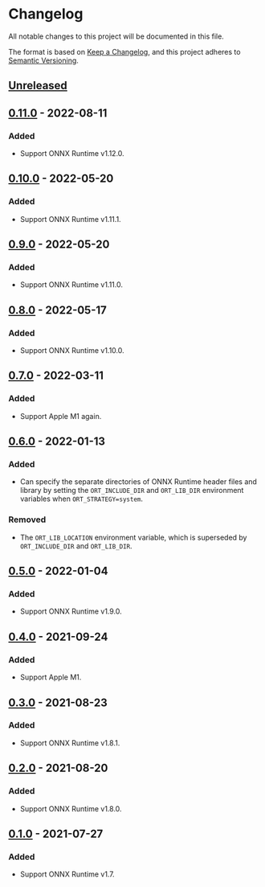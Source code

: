 # Changelog

All notable changes to this project will be documented in this file.

The format is based on [Keep a Changelog](https://keepachangelog.com/en/1.0.0/),
and this project adheres to [Semantic Versioning](https://semver.org/spec/v2.0.0.html).

## [Unreleased]

## [0.11.0] - 2022-08-11

### Added

- Support ONNX Runtime v1.12.0.

## [0.10.0] - 2022-05-20

### Added

- Support ONNX Runtime v1.11.1.

## [0.9.0] - 2022-05-20

### Added

- Support ONNX Runtime v1.11.0.

## [0.8.0] - 2022-05-17

### Added

- Support ONNX Runtime v1.10.0.

## [0.7.0] - 2022-03-11

### Added

- Support Apple M1 again.

## [0.6.0] - 2022-01-13

### Added

- Can specify the separate directories of ONNX Runtime header files and library
  by setting the `ORT_INCLUDE_DIR` and `ORT_LIB_DIR` environment variables when
  `ORT_STRATEGY=system`.

### Removed

- The `ORT_LIB_LOCATION` environment variable, which is superseded by
  `ORT_INCLUDE_DIR` and `ORT_LIB_DIR`.

## [0.5.0] - 2022-01-04

### Added

- Support ONNX Runtime v1.9.0.

## [0.4.0] - 2021-09-24

### Added

- Support Apple M1.

## [0.3.0] - 2021-08-23

### Added

- Support ONNX Runtime v1.8.1.

## [0.2.0] - 2021-08-20

### Added

- Support ONNX Runtime v1.8.0.

## [0.1.0] - 2021-07-27

### Added

- Support ONNX Runtime v1.7.

[Unreleased]: https://github.com/furiosa-ai/onnxrt-sys/compare/0.11.0...HEAD
[0.11.0]: https://github.com/furiosa-ai/onnxrt-sys/releases/tag/0.11.0
[0.10.0]: https://github.com/furiosa-ai/onnxrt-sys/releases/tag/0.10.0
[0.9.0]: https://github.com/furiosa-ai/onnxrt-sys/releases/tag/0.9.0
[0.8.0]: https://github.com/furiosa-ai/onnxrt-sys/releases/tag/0.8.0
[0.7.0]: https://github.com/furiosa-ai/onnxrt-sys/releases/tag/0.7.0
[0.6.0]: https://github.com/furiosa-ai/onnxrt-sys/releases/tag/0.6.0
[0.5.0]: https://github.com/furiosa-ai/onnxrt-sys/releases/tag/0.5.0
[0.4.0]: https://github.com/furiosa-ai/onnxrt-sys/releases/tag/0.4.0
[0.3.0]: https://github.com/furiosa-ai/onnxrt-sys/releases/tag/0.3.0
[0.2.0]: https://github.com/furiosa-ai/onnxrt-sys/releases/tag/0.2.0
[0.1.0]: https://github.com/furiosa-ai/onnxrt-sys/releases/tag/0.1.0
